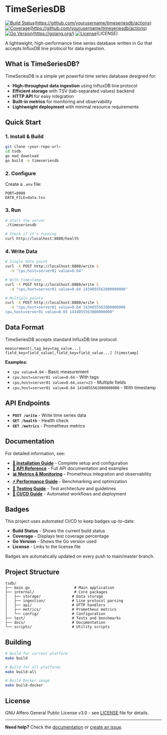 # TimeSeriesDB

[![Build Status](https://github.com/maher-naija-pro/my-timeserie/workflows/Update%20README%20Badges/badge.svg)](https://github.com/maher-naija-pro/my-timeserie/actions)(https://github.com/yourusername/timeseriesdb/actions)
[![Coverage](https://img.shields.io/badge/coverage-44.3%25-brightgreen?style=flat-square)](https://github.com/maher-naija-pro/my-timeserie/actions)(https://github.com/yourusername/timeseriesdb/actions)
[![Go Version](https://img.shields.io/badge/go-1.24.5-blue?style=flat-square)](https://golang.org/)(https://golang.org/)
[![License](https://img.shields.io/badge/license-AGPL%20v3.0-red?style=flat-square)](LICENSE)(LICENSE)

A lightweight, high-performance time series database written in Go that accepts InfluxDB line protocol for data ingestion.

## What is TimeSeriesDB?

TimeSeriesDB is a simple yet powerful time series database designed for:
- **High-throughput data ingestion** using InfluxDB line protocol
- **Efficient storage** with TSV (tab-separated values) backend
- **HTTP API** for easy integration
- **Built-in metrics** for monitoring and observability
- **Lightweight deployment** with minimal resource requirements

## Quick Start

### 1. Install & Build

```bash
git clone <your-repo-url>
cd tsdb
go mod download
go build -o timeseriesdb
```

### 2. Configure

Create a `.env` file:
```env
PORT=8080
DATA_FILE=data.tsv
```

### 3. Run

```bash
# Start the server
./timeseriesdb

# Check if it's running
curl http://localhost:8080/health
```

### 4. Write Data

```bash
# Single data point
curl -X POST http://localhost:8080/write \
  -d "cpu,host=server01 value=0.64"

# With timestamp
curl -X POST http://localhost:8080/write \
  -d "cpu,host=server01 value=0.64 1434055562000000000"

# Multiple points
curl -X POST http://localhost:8080/write \
  -d "cpu,host=server01 value=0.64 1434055562000000000
cpu,host=server01 value=0.65 1434055563000000000"
```

## Data Format

TimeSeriesDB accepts standard InfluxDB line protocol:

```
measurement[,tag_key=tag_value...] field_key=field_value[,field_key=field_value...] [timestamp]
```

**Examples:**
- `cpu value=0.64` - Basic measurement
- `cpu,host=server01 value=0.64` - With tags
- `cpu,host=server01 value=0.64,user=23` - Multiple fields
- `cpu,host=server01 value=0.64 1434055562000000000` - With timestamp

## API Endpoints

- **`POST /write`** - Write time series data
- **`GET /health`** - Health check
- **`GET /metrics`** - Prometheus metrics

## Documentation

For detailed information, see:

- **[📖 Installation Guide](docs/INSTALLATION.md)** - Complete setup and configuration
- **[🔌 API Reference](docs/API_REFERENCE.md)** - Full API documentation and examples
- **[📊 Metrics & Monitoring](docs/METRICS.md)** - Prometheus integration and observability
- **[⚡ Performance Guide](docs/PERFORMANCE.md)** - Benchmarking and optimization
- **[🧪 Testing Guide](docs/TESTS.md)** - Test architecture and guidelines
- **[🚀 CI/CD Guide](docs/CI_CD.md)** - Automated workflows and deployment

## Badges

This project uses automated CI/CD to keep badges up-to-date:
- **Build Status** - Shows the current build status
- **Coverage** - Displays test coverage percentage
- **Go Version** - Shows the Go version used
- **License** - Links to the license file

Badges are automatically updated on every push to main/master branch.

## Project Structure

```
tsdb/
├── main.go                    # Main application
├── internal/                  # Core packages
│   ├── storage/              # Data storage
│   ├── ingestion/            # Line protocol parsing
│   ├── api/                  # HTTP handlers
│   ├── metrics/              # Prometheus metrics
│   └── config/               # Configuration
├── test/                     # Tests and benchmarks
├── docs/                     # Documentation
└── scripts/                  # Utility scripts
```

## Building

```bash
# Build for current platform
make build

# Build for all platforms
make build-all

# Build Docker image
make build-docker
```

## License

GNU Affero General Public License v3.0 - see [LICENSE](LICENSE) file for details.

---

**Need help?** Check the [documentation](docs/) or [create an issue](https://github.com/yourusername/timeseriesdb/issues). 



